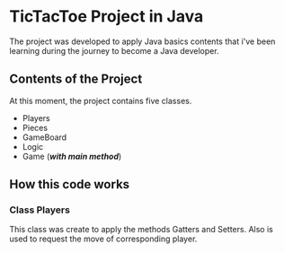 # <strong>TicTacToe Project in Java</strong>

 <p>The project was developed to apply Java basics contents that i've been learning during the journey to become a Java developer.</p>

## <strong>Contents of the Project</strong>

At this moment, the project contains five classes.
 - Players
 - Pieces
 - GameBoard
 - Logic
 - Game (***with main method***)

 ## <strong>How this code works</strong>
 
 ### Class <strong>Players</strong>

<p>This class was create to apply the methods Gatters and Setters. Also is used to request the move of corresponding player.</p>

 
 